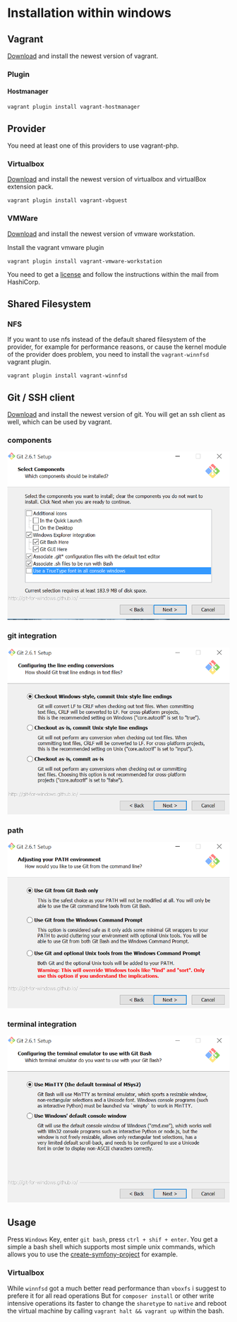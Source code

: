 # Installation within windows

## Vagrant

[Download][1] and install the newest version of vagrant.

### Plugin

#### Hostmanager

```{.sh}
vagrant plugin install vagrant-hostmanager
```

## Provider

You need at least one of this providers to use vagrant-php.

### Virtualbox

[Download][2] and install the newest version of virtualbox and virtualBox extension pack.

```{.sh}
vagrant plugin install vagrant-vbguest
```

### VMWare

[Download][3] and install the newest version of vmware workstation.

Install the vagrant vmware plugin

```{.sh}
vagrant plugin install vagrant-vmware-workstation
```

You need to get a [license][4] and follow the instructions within the mail from HashiCorp.

## Shared Filesystem

### NFS

If you want to use nfs instead of the default shared filesystem of the provider, for example for performance reasons,
or cause the kernel module of the provider does problem, you need to install the `vagrant-winnfsd` vagrant plugin.

```{.sh}
vagrant plugin install vagrant-winnfsd
```

## Git / SSH client

[Download][5] and install the newest version of git. You will get an ssh client as well, which can be used by vagrant.

### components

![use default components](windows/components.png)

### git integration

![checkout windows style, commit unix style](windows/git-integration.png)

### path

![use git from git bash only](windows/path.png)

### terminal integration

![use mintty](windows/terminal-integration.png)

## Usage

Press `Windows` Key, enter `git bash`, press `ctrl + shif + enter`. You get a simple a bash shell which supports most
simple unix commands, which allows you to use the [create-symfony-project][6] for example.

### Virtualbox

While `winnfsd` got a much better read performance than `vboxfs` i suggest to prefere it for all read operations
But for `composer install` or other write intensive operations its faster to change the `sharetype` to `native`
and reboot the virtual machine by calling `vagrant halt && vagrant up` within the bash.


[1]: https://www.vagrantup.com/downloads.html
[2]: https://www.virtualbox.org/wiki/Downloads
[3]: https://www.vmware.com/products/workstation
[4]: https://www.vagrantup.com/vmware
[5]: https://git-for-windows.github.io
[6]: https://github.com/vagrant-php/create-symfony-project
